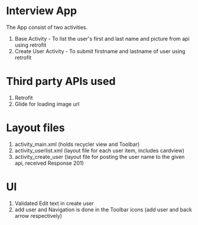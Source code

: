 # Interview App
The App consist of two activities.
1. Base Activity - To list the user's first and last name and picture from api using retrofit
2. Create User Activity - To submit firstname and lastname of user using retrofit


# Third party APIs used
1. Retrofit
2. Glide for loading image url


# Layout files
1. activity_main.xml (holds recycler view and Toolbar)
2. activity_userlist.xml (layout file for each user item, includes cardview)
3. activity_create_user (layout file for posting the user name to the given api, received Response 201)

# UI

1. Validated Edit text in create user 
2.  add user and Navigation is done in the Toolbar icons (add user and back arrow respectively)


